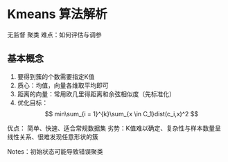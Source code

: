 # Kmeans 算法解析
无监督
聚类
难点：如何评估与调参

## 基本概念
1. 要得到簇的个数需要指定K值
2. 质心：均值，向量各维取平均即可
3. 距离的向量：常用欧几里得距离和余弦相似度（先标准化）
4. 优化目标： 
   $$ min\sum_{i = 1}^{k}\sum_{x \in C_1}dist(c_i,x)^2 $$

优点： 简单、快速、适合常规数据集
劣势：K值难以确定、复杂性与样本数量呈线性关系、很难发现任意形状的簇

Notes：初始状态可能导致错误聚类